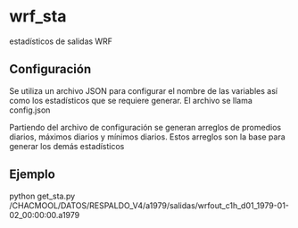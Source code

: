 # wrf_sta
estadísticos de salidas WRF

## Configuración
Se utiliza un archivo JSON para configurar el nombre de las variables así como los estadísticos que se requiere generar. El archivo se llama config.json

Partiendo del archivo de configuración se generan arreglos de promedios diarios, máximos diarios y mínimos diarios. Estos arreglos son la base para generar los demás estadísticos

## Ejemplo
python get_sta.py /CHACMOOL/DATOS/RESPALDO_V4/a1979/salidas/wrfout_c1h_d01_1979-01-02_00:00:00.a1979
